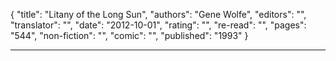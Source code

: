 {
"title": "Litany of the Long Sun",
"authors": "Gene Wolfe",
"editors": "",
"translator": "",
"date": "2012-10-01",
"rating": "",
"re-read": "",
"pages": "544",
"non-fiction": "",
"comic": "",
"published": "1993"
}

---
